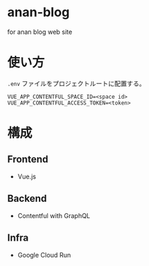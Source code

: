 # anan-blog
for anan blog web site

# 使い方
`.env` ファイルをプロジェクトルートに配置する。

```
VUE_APP_CONTENTFUL_SPACE_ID=<space id>
VUE_APP_CONTENTFUL_ACCESS_TOKEN=<token>
```

# 構成

## Frontend

- Vue.js

## Backend

- Contentful with GraphQL

## Infra

- Google Cloud Run